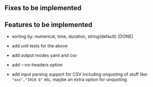 ## Fixes to be implemented

## Features to be implemented

- sorting by: numerical, time, duration, string(default) [DONE]

- add unit tests for the above

- add output modes yaml and csv

- add --no-headers option

-  add input  parsing support  for CSV  including unquoting  of stuff
  like: `"xxx","1919 b"` etc, maybe an extra option for unquoting

